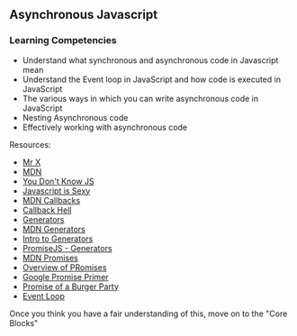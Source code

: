 ## Asynchronous Javascript 

### Learning Competencies 
- Understand what synchronous and asynchronous code in Javascript mean 
- Understand the Event loop in JavaScript and how code is executed in JavaScript  
- The various ways in which you can write asynchronous code in JavaScript 
- Nesting Asynchronous code 
- Effectively working with asynchronous code

Resources: 

- [Mr X](https://www.hongkiat.com/blog/synchronous-asynchronous-javascript/)
- [MDN](https://developer.mozilla.org/en-US/docs/Web/API/XMLHttpRequest/Synchronous_and_Asynchronous_Requests)
- [You Don't Know JS](https://github.com/getify/You-Dont-Know-JS/blob/master/async%20%26%20performance/ch1.md)  
- [Javascript is Sexy](http://javascriptissexy.com/understand-javascript-callback-functions-and-use-them/)
- [MDN Callbacks](https://developer.mozilla.org/en-US/docs/Mozilla/js-ctypes/Using_js-ctypes/Declaring_and_Using_Callbacks)
- [Callback Hell](http://callbackhell.com/)
- [Generators](https://davidwalsh.name/es6-generators)
- [MDN Generators](https://developer.mozilla.org/en-US/docs/Web/JavaScript/Reference/Statements/function*)
- [Intro to Generators](http://thejsguy.com/2016/10/15/a-practical-introduction-to-es6-generator-functions.html)
- [PromiseJS - Generators](https://www.promisejs.org/generators/)
- [MDN Promises](https://developer.mozilla.org/en/docs/Web/JavaScript/Reference/Global_Objects/Promise)
- [Overview of PRomises](https://medium.com/dailyjs/asynchronous-adventures-in-javascript-promises-1e0da27a3b4)
- [Google Promise Primer](https://developers.google.com/web/fundamentals/getting-started/primers/promises)
- [Promise of a Burger Party](https://kosamari.com/notes/the-promise-of-a-burger-party)
- [Event Loop](https://blog.carbonfive.com/2013/10/27/the-javascript-event-loop-explained/)



Once you think you have a fair understanding of this, move on to the "Core Blocks"
